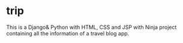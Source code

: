 # trip

This is a Django& Python with HTML, CSS and JSP with Ninja project containing all the information of a travel blog app.
